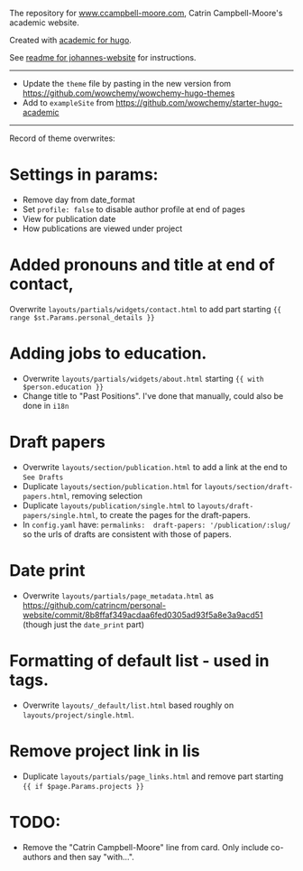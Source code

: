 The repository for www.ccampbell-moore.com, Catrin Campbell-Moore's academic website.

Created with [academic for hugo](https://sourcethemes.com/academic/).

See [readme for johannes-website](https://github.com/catrincm/johannes-website/blob/master/README.md) for instructions.


--------

- Update the `theme` file by pasting in the new version from https://github.com/wowchemy/wowchemy-hugo-themes
- Add to `exampleSite` from https://github.com/wowchemy/starter-hugo-academic


---------

Record of theme overwrites:

# Settings in params:
- Remove day from date_format
- Set `profile: false` to disable author profile at end of pages
- View for publication date
- How publications are viewed under project

# Added pronouns and title at end of contact,
Overwrite `layouts/partials/widgets/contact.html` to add part starting `{{ range $st.Params.personal_details }}`

# Adding jobs to education.
- Overwrite `layouts/partials/widgets/about.html` starting `{{ with $person.education }}`
- Change title to "Past Positions". I've done that manually, could also be done in `i18n`

# Draft papers
- Overwrite `layouts/section/publication.html` to add a link at the end to `See Drafts`
- Duplicate `layouts/section/publication.html` for `layouts/section/draft-papers.html`, removing selection
- Duplicate `layouts/publication/single.html` to `layouts/draft-papers/single.html`, to create the pages for the draft-papers.
- In `config.yaml` have: `permalinks:  draft-papers: '/publication/:slug/` so the urls of drafts are consistent with those of papers.

# Date print
- Overwrite `layouts/partials/page_metadata.html` as https://github.com/catrincm/personal-website/commit/8b8ffaf349acdaa6fed0305ad93f5a8e3a9acd51 (though just the `date_print` part)

# Formatting of default list - used in tags.
- Overwrite `layouts/_default/list.html` based roughly on `layouts/project/single.html`.

# Remove project link in lis
- Duplicate `layouts/partials/page_links.html` and remove part starting `{{ if $page.Params.projects }}`

# TODO:
- Remove the "Catrin Campbell-Moore" line from card. Only include co-authors and then say "with...".
